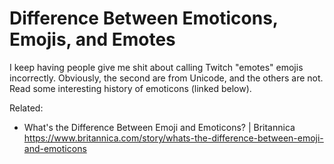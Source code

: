 # Difference Between Emoticons, Emojis, and Emotes

I keep having people give me shit about calling Twitch "emotes" emojis
incorrectly. Obviously, the second are from Unicode, and the others are
not. Read some interesting history of emoticons (linked below).

Related:

* What's the Difference Between Emoji and Emoticons? \| Britannica  
  <https://www.britannica.com/story/whats-the-difference-between-emoji-and-emoticons>

